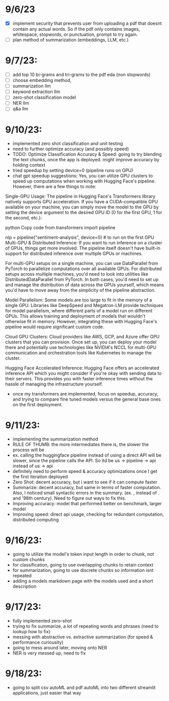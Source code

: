 # **9/6/23**
- [x] implement security that prevents user from uploading a pdf that doesnt contain any actual words. So if the pdf only contains images, whitespace, stopwords, or punctuation, prompt to try again.
- [ ] plan method of summarization (embeddings, LLM, etc.)

# **9/7/23**:
- [ ] add top 10 bi-grams and tri-grams to the pdf eda (non stopwords)
- [ ] choose embedding method,
- [ ] summarization llm
- [ ] keyword extraction llm
- [ ] zero-shot classification model
- [ ] NER llm
- [ ] q&a llm

# **9/10/23**:
- implemented zero shot classification and unit testing
- need to further optimize accuracy (and possibly speed)
- TODO: Optimize Classification Accuracy & Speed: going to try blending the text chunks, once the app is deployed. might improve accuracy by holding context
- tried speedup by setting device=0 (pipeline runs on GPU)
- chat gpt speedup suggestions:
Yes, you can utilize GPU clusters to speed up computations when working with Hugging Face's pipeline. However, there are a few things to note:

Single-GPU Usage: The pipeline in Hugging Face's Transformers library natively supports GPU acceleration. If you have a CUDA-compatible GPU available on your machine, you can simply move the model to the GPU by setting the device argument to the desired GPU ID (0 for the first GPU, 1 for the second, etc.):

python
Copy code
from transformers import pipeline

nlp = pipeline("sentiment-analysis", device=0)  # to run on the first GPU
Multi-GPU & Distributed Inference: If you want to run inference on a cluster of GPUs, things get more involved. The pipeline itself doesn't have built-in support for distributed inference over multiple GPUs or machines.

For multi-GPU setups on a single machine, you can use DataParallel from PyTorch to parallelize computations over all available GPUs.
For distributed setups across multiple machines, you'd need to look into utilities like DistributedDataParallel from PyTorch.
In both cases, you'd need to set up and manage the distribution of data across the GPUs yourself, which means you'd have to move away from the simplicity of the pipeline abstraction.

Model Parallelism: Some models are too large to fit in the memory of a single GPU. Libraries like DeepSpeed and Megatron-LM provide techniques for model parallelism, where different parts of a model run on different GPUs. This allows training and deployment of models that wouldn't otherwise fit in memory. However, integrating these with Hugging Face's pipeline would require significant custom code.

Cloud GPU Clusters: Cloud providers like AWS, GCP, and Azure offer GPU clusters that you can provision. Once set up, you can deploy your model there and potentially use technologies like NVIDIA's NCCL for multi-GPU communication and orchestration tools like Kubernetes to manage the cluster.

Hugging Face Accelerated Inference: Hugging Face offers an accelerated inference API which you might consider if you're okay with sending data to their servers. This provides you with faster inference times without the hassle of managing the infrastructure yourself.
- once my transformers are implemented, focus on speedup, accuracy, and trying to compare fine tuned models versus the general base ones on the first deployment.

# **9/11/23**:
- implementing the summarization method
- RULE OF THUMB: the more intermediates there is, the slower the process will be
- ex. calling the huggingface pipeline instead of using a direct API will be slower, since the pipeline calls the API. So itd be us -> pipeline -> api instead of us -> api
- definitely need to perform speed & accuracy optimizations once I get the first iteration deployed
- Zero Shot: decent accuracy, but i want to see if it can compute faster
- Summarize: decent accuracy, but same in terms of faster computation. Also, I noticed small syntactic errors in the summary. (ex. , instead of . and '98th century). Need to figure out ways to fix this.
- Improving accuracy: model that performed better on benchmark, larger model
- Improving speed: direct api usage, checking for redundant computation, distributed computing


# **9/16/23**:
- going to utilize the model's token input length in order to chunk, not custom chunks
- for classification, going to use overlapping chunks to retain context
- for summarization, going to use discrete chunks so information isnt repeated
- adding a models markdown page with the models used and a short description

# **9/17/23**:
- fully implemented zero-shot
- trying to fix summarize, a lot of repeating words and phrases (need to lookup how to fix)
- messing with abstractive vs. extractive summarization (for speed & performance curiousity)
- going to mess around later, moving onto NER
- NER is very messed up, need to fix

# **9/18/23**:
- going to split csv autoML and pdf autoML into two different streamlit applications, just easier that way